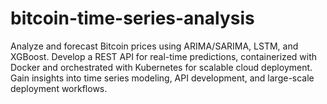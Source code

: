 # bitcoin-time-series-analysis
Analyze and forecast Bitcoin prices using ARIMA/SARIMA, LSTM, and XGBoost. Develop a REST API for real-time predictions, containerized with Docker and orchestrated with Kubernetes for scalable cloud deployment. Gain insights into time series modeling, API development, and large-scale deployment workflows.
